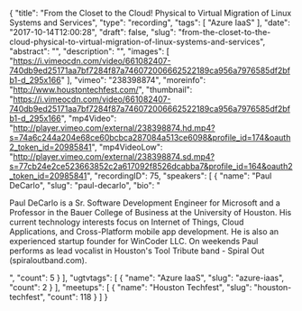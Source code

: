 {
  "title": "From the Closet to the Cloud! Physical to Virtual Migration of Linux Systems and Services",
  "type": "recording",
  "tags": [
    "Azure IaaS"
  ],
  "date": "2017-10-14T12:00:28",
  "draft": false,
  "slug": "from-the-closet-to-the-cloud-physical-to-virtual-migration-of-linux-systems-and-services",
  "abstract": "",
  "description": "",
  "images": [
    "https://i.vimeocdn.com/video/661082407-740db9ed25171aa7bf7284f87a746072006662522189ca956a7976585df2bfb1-d_295x166"
  ],
  "vimeo": "238398874",
  "moreinfo": "http://www.houstontechfest.com/",
  "thumbnail": "https://i.vimeocdn.com/video/661082407-740db9ed25171aa7bf7284f87a746072006662522189ca956a7976585df2bfb1-d_295x166",
  "mp4Video": "http://player.vimeo.com/external/238398874.hd.mp4?s=74a6c244a204e68ce60bcbca287084a513ce6098&profile_id=174&oauth2_token_id=20985841",
  "mp4VideoLow": "http://player.vimeo.com/external/238398874.sd.mp4?s=77cb24e2ce523663852c2a617092f8526dcabba7&profile_id=164&oauth2_token_id=20985841",
  "recordingID": 75,
  "speakers": [
    {
      "name": "Paul DeCarlo",
      "slug": "paul-decarlo",
      "bio": "<p>Paul DeCarlo is a Sr. Software Development Engineer for Microsoft and a Professor in the Bauer College of Business at the University of Houston. His current technology interests focus on Internet of Things, Cloud Applications, and Cross-Platform mobile app development. He is also an experienced startup founder for WinCoder LLC. On weekends Paul performs as lead vocalist in Houston's Tool Tribute band - Spiral Out (spiraloutband.com).</p>",
      "count": 5
    }
  ],
  "ugtvtags": [
    {
      "name": "Azure IaaS",
      "slug": "azure-iaas",
      "count": 2
    }
  ],
  "meetups": [
    {
      "name": "Houston Techfest",
      "slug": "houston-techfest",
      "count": 118
    }
  ]
}